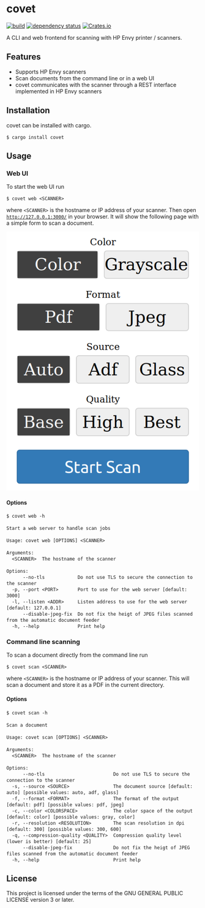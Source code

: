 # covet

[![build](https://github.com/arminha/covet/workflows/build/badge.svg)](https://github.com/arminha/covet/actions?query=workflow%3Abuild)
[![dependency status](https://deps.rs/repo/github/arminha/covet/status.svg)](https://deps.rs/repo/github/arminha/covet)
[![Crates.io](https://img.shields.io/crates/v/covet)](https://crates.io/crates/covet)

A CLI and web frontend for scanning with HP Envy printer / scanners.

## Features

*   Supports HP Envy scanners
*   Scan documents from the command line or in a web UI
*   covet communicates with the scanner through a REST interface implemented in HP Envy scanners

## Installation

covet can be installed with cargo.

```
$ cargo install covet
```

## Usage

### Web UI

To start the web UI run
```
$ covet web <SCANNER>
```
where `<SCANNER>` is the hostname or IP address of your scanner. Then open [`http://127.0.0.1:3000/`](http://127.0.0.1:3000/) in your browser. It will show the following page with a simple form to scan a document.

![Web UI Screenshot](doc/screenshots/webui.png)

#### Options

```
$ covet web -h

Start a web server to handle scan jobs

Usage: covet web [OPTIONS] <SCANNER>

Arguments:
  <SCANNER>  The hostname of the scanner

Options:
      --no-tls            Do not use TLS to secure the connection to the scanner
  -p, --port <PORT>       Port to use for the web server [default: 3000]
  -l, --listen <ADDR>     Listen address to use for the web server [default: 127.0.0.1]
      --disable-jpeg-fix  Do not fix the heigt of JPEG files scanned from the automatic document feeder
  -h, --help              Print help
```

### Command line scanning

To scan a document directly from the command line run
```
$ covet scan <SCANNER>
```
where `<SCANNER>` is the hostname or IP address of your scanner. This will scan a document and store it as a PDF in the current directory.

#### Options

```
$ covet scan -h

Scan a document

Usage: covet scan [OPTIONS] <SCANNER>

Arguments:
  <SCANNER>  The hostname of the scanner

Options:
      --no-tls                         Do not use TLS to secure the connection to the scanner
  -s, --source <SOURCE>                The document source [default: auto] [possible values: auto, adf, glass]
  -f, --format <FORMAT>                The format of the output [default: pdf] [possible values: pdf, jpeg]
  -c, --color <COLORSPACE>             The color space of the output [default: color] [possible values: gray, color]
  -r, --resolution <RESOLUTION>        The scan resolution in dpi [default: 300] [possible values: 300, 600]
  -q, --compression-quality <QUALITY>  Compression quality level (lower is better) [default: 25]
      --disable-jpeg-fix               Do not fix the heigt of JPEG files scanned from the automatic document feeder
  -h, --help                           Print help
```

## License

This project is licensed under the terms of the GNU GENERAL PUBLIC LICENSE version 3 or later.
